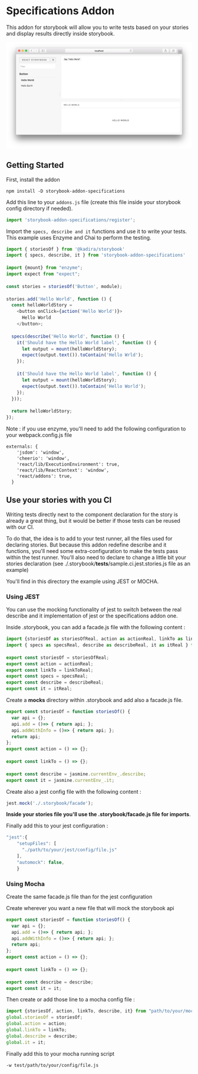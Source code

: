 # Specifications Addon

This addon for storybook will allow you to write tests based on your stories and display results directly inside storybook.

![](docs/screenshot.png)

## Getting Started

First, install the addon

```shell
npm install -D storybook-addon-specifications
```

Add this line to your `addons.js` file (create this file inside your storybook config directory if needed).

```js
import 'storybook-addon-specifications/register';
```

Import the `specs, describe and it` functions and use it to write your tests. This example uses Enzyme and Chai to perform the testing.

```js
import { storiesOf } from '@kadira/storybook'
import { specs, describe, it } from 'storybook-addon-specifications'

import {mount} from "enzyme";
import expect from "expect";

const stories = storiesOf('Button', module);

stories.add('Hello World', function () {
  const helloWorldStory =
    <button onClick={action('Hello World')}>
      Hello World
    </button>;

  specs(describe('Hello World', function () {
    it('Should have the Hello World label', function () {
      let output = mount(helloWorldStory);
      expect(output.text()).toContain('Hello Wrld');
    });

    it('Should have the Hello World label', function () {
      let output = mount(helloWorldStory);
      expect(output.text()).toContain('Hello World');
    });
  }));

  return helloWorldStory;
});
```

Note : if you use enzyme, you'll need to add the following  configuration to your webpack.config.js file

```
externals: {
    'jsdom': 'window',
    'cheerio': 'window',
    'react/lib/ExecutionEnvironment': true,
    'react/lib/ReactContext': 'window',
    'react/addons': true,
  }
```

## Use your stories with you CI

Writing tests directly next to the component declaration for the story is already a great thing, but it would be better if those tests can be reused with our CI.

To do that, the idea is to add to your test runner, all the files used for declaring stories.
But because this addon redefine describe and it functions, you'll need some extra-configuration to make the tests pass within the test runner.
You'll also need to declare to change a little bit your stories declaration (see ./.storybook/__tests__/sample.ci.jest.stories.js file as an example)

You'll find in this directory the example using JEST or MOCHA.

### Using JEST

You can use the mocking functionality of jest to switch between the real describe and it implementation of jest or
the specifications addon one.

Inside .storybook, you can add a facade.js file with the following content :

```js
import {storiesOf as storiesOfReal, action as actionReal, linkTo as linkToReal} from "@kadira/storybook"
import { specs as specsReal, describe as describeReal, it as itReal } from 'storybook-addon-specifications'

export const storiesOf = storiesOfReal;
export const action = actionReal;
export const linkTo = linkToReal;
export const specs = specsReal;
export const describe = describeReal;
export const it = itReal;
```

Create a __mocks__ directory within .storybook and add also a facade.js file.

```js
export const storiesOf = function storiesOf() {
  var api = {};
  api.add = ()=> { return api; };
  api.addWithInfo = ()=> { return api; };
  return api;
};
export const action = () => {};

export const linkTo = () => {};

export const describe = jasmine.currentEnv_.describe;
export const it = jasmine.currentEnv_.it;
```

Create also a jest config file with the following content :

```js
jest.mock('./.storybook/facade');
```

**Inside your stories file you'll use the .storybook/facade.js file for imports**.

Finally add this to your jest configuration :

```js
"jest":{
    "setupFiles": [
      "./path/to/your/jest/config/file.js"
    ],
    "automock": false,
    }
```

### Using Mocha

Create the same facade.js file than for the jest configuration

Create wherever you want a new file that will mock the storybook api

```js
export const storiesOf = function storiesOf() {
  var api = {};
  api.add = ()=> { return api; };
  api.addWithInfo = ()=> { return api; };
  return api;
};
export const action = () => {};

export const linkTo = () => {};

export const describe = describe;
export const it = it;
```

Then create or add those line to a mocha config file :

```js
import {storiesOf, action, linkTo, describe, it} from "path/to/your/mock/file";
global.storiesOf = storiesOf;
global.action = action;
global.linkTo = linkTo;
global.describe = describe;
global.it = it;
```

Finally add this to your mocha running script

```
-w test/path/to/your/config/file.js
```
